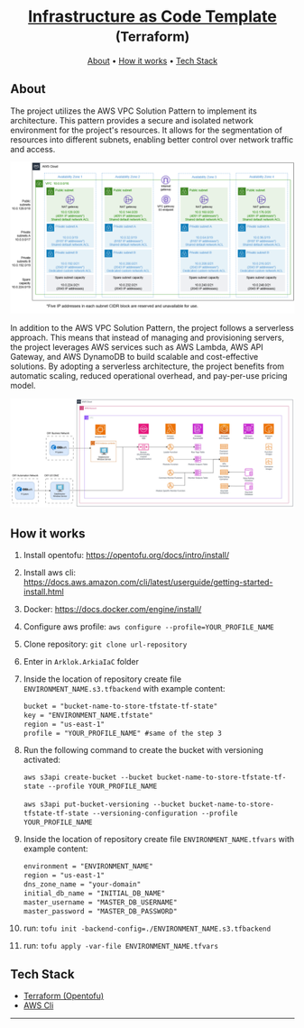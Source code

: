 <h1 align="center">
   <a href="#">Infrastructure as Code Template</a><br />
   <small>(Terraform)</small>
</h1>


<p align="center">
 <a href="#about">About</a> •
 <a href="#how-it-works">How it works</a> •
 <a href="#tech-stack">Tech Stack</a>


## About

The project utilizes the AWS VPC Solution Pattern to implement its architecture. This pattern provides a secure and isolated network environment for the project's resources. It allows for the segmentation of resources into different subnets, enabling better control over network traffic and access.

![VPC Solution Architecture](./vpc-solution.png)


In addition to the AWS VPC Solution Pattern, the project follows a serverless approach. This means that instead of managing and provisioning servers, the project leverages AWS services such as AWS Lambda, AWS API Gateway, and AWS DynamoDB to build scalable and cost-effective solutions. By adopting a serverless architecture, the project benefits from automatic scaling, reduced operational overhead, and pay-per-use pricing model.


![Architecture](./obsidian.jpg)

## How it works

1. Install opentofu: https://opentofu.org/docs/intro/install/
2. Install aws cli: https://docs.aws.amazon.com/cli/latest/userguide/getting-started-install.html
3. Docker: https://docs.docker.com/engine/install/
4. Configure aws profile: `aws configure --profile=YOUR_PROFILE_NAME`
5. Clone repository: `git clone url-repository`
6. Enter in `Arklok.ArkiaIaC` folder
7. Inside the location of repository create file `ENVIRONMENT_NAME.s3.tfbackend` with example content:
    ```
    bucket = "bucket-name-to-store-tfstate-tf-state"
    key = "ENVIRONMENT_NAME.tfstate"
    region = "us-east-1"
    profile = "YOUR_PROFILE_NAME" #same of the step 3
    ```
8. Run the following command to create the bucket with versioning activated:
    ```
    aws s3api create-bucket --bucket bucket-name-to-store-tfstate-tf-state --profile YOUR_PROFILE_NAME

    aws s3api put-bucket-versioning --bucket bucket-name-to-store-tfstate-tf-state --versioning-configuration --profile YOUR_PROFILE_NAME
    ```
    
9. Inside the location of repository create file `ENVIRONMENT_NAME.tfvars` with example content:
    ```
    environment = "ENVIRONMENT_NAME"
    region = "us-east-1"
    dns_zone_name = "your-domain"
    initial_db_name = "INITIAL_DB_NAME"
    master_username = "MASTER_DB_USERNAME"
    master_password = "MASTER_DB_PASSWORD"
    ```
10. run: `tofu init -backend-config=./ENVIRONMENT_NAME.s3.tfbackend`
11. run: `tofu apply -var-file ENVIRONMENT_NAME.tfvars`
## Tech Stack
- [Terraform (Opentofu)](https://opentofu.org/)
- [AWS Cli](https://aws.amazon.com/pt/cli/)

---
